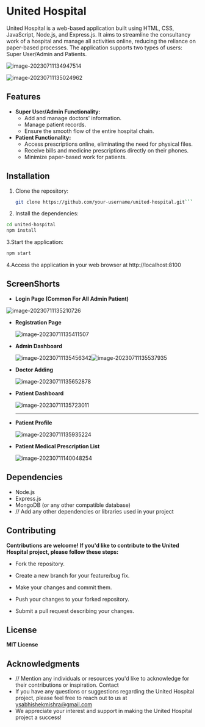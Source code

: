 # United Hospital

United Hospital is a web-based application built using HTML, CSS, JavaScript, Node.js, and Express.js. It aims to streamline the consultancy work of a hospital and manage all activities online, reducing the reliance on paper-based processes. The application supports two types of users: Super User/Admin and Patients.

![image-20230711134947514](C:\Users\vidya\AppData\Roaming\Typora\typora-user-images\image-20230711134947514.png)

![image-20230711135024962](C:\Users\vidya\AppData\Roaming\Typora\typora-user-images\image-20230711135024962.png)

## Features

- **Super User/Admin Functionality:**
  - Add and manage doctors' information.
  - Manage patient records.
  - Ensure the smooth flow of the entire hospital chain.
- **Patient Functionality:**
  - Access prescriptions online, eliminating the need for physical files.
  - Receive bills and medicine prescriptions directly on their phones.
  - Minimize paper-based work for patients.

## Installation

1. Clone the repository:

   ```bash
   git clone https://github.com/your-username/united-hospital.git```
   ```

2. Install the dependencies:

  ```bash
  cd united-hospital
  npm install
  ```

3.Start the application:

  ```bash
npm start
  ```

4.Access the application in your web browser at http://localhost:8100

## ScreenShorts

- **Login Page (Common For All Admin Patient)**

![image-20230711135210726](C:\Users\vidya\AppData\Roaming\Typora\typora-user-images\image-20230711135210726.png)

- **Registration Page**

  ![image-20230711135411507](C:\Users\vidya\AppData\Roaming\Typora\typora-user-images\image-20230711135411507.png)

- **Admin Dashboard**

  ![image-20230711135456342](C:\Users\vidya\AppData\Roaming\Typora\typora-user-images\image-20230711135456342.png)![image-20230711135537935](C:\Users\vidya\AppData\Roaming\Typora\typora-user-images\image-20230711135537935.png)

- **Doctor Adding**

  ![image-20230711135652878](C:\Users\vidya\AppData\Roaming\Typora\typora-user-images\image-20230711135652878.png)

- **Patient Dashboard**

  ![image-20230711135723011](C:\Users\vidya\AppData\Roaming\Typora\typora-user-images\image-20230711135723011.png)

- ****

  **Patient Profile**

  ![image-20230711135935224](C:\Users\vidya\AppData\Roaming\Typora\typora-user-images\image-20230711135935224.png)

- **Patient Medical Prescription List**

  ![image-20230711140048254](C:\Users\vidya\AppData\Roaming\Typora\typora-user-images\image-20230711140048254.png)

## Dependencies

- Node.js
- Express.js
- MongoDB (or any other compatible database)
- // Add any other dependencies or libraries used in your project

## Contributing

**Contributions are welcome! If you'd like to contribute to the United Hospital project, please follow these steps:**

- Fork the repository.

- Create a new branch for your feature/bug fix.

- Make your changes and commit them.

- Push your changes to your forked repository.

- Submit a pull request describing your changes.

  

## License

**MIT License**



## Acknowledgments

- // Mention any individuals or resources you'd like to acknowledge for their contributions or inspiration.
  Contact
- If you have any questions or suggestions regarding the United Hospital project, please feel free to reach out to us at ysabhishekmishra@gmail.com
- We appreciate your interest and support in making the United Hospital project a success!
